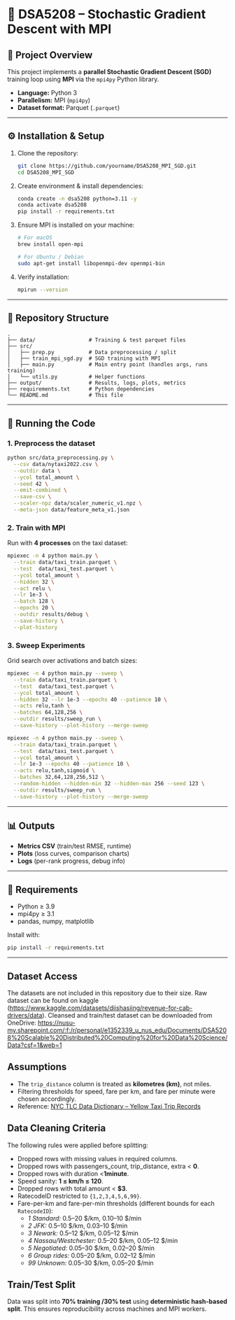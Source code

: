 # 📘 DSA5208 – Stochastic Gradient Descent with MPI

## 📌 Project Overview
This project implements a **parallel Stochastic Gradient Descent (SGD)** training loop using **MPI** via the `mpi4py` Python library.  

- **Language:** Python 3  
- **Parallelism:** MPI (`mpi4py`)  
- **Dataset format:** Parquet (`.parquet`)  

---

## ⚙️ Installation & Setup

1. Clone the repository:
   ```bash
   git clone https://github.com/yourname/DSA5208_MPI_SGD.git
   cd DSA5208_MPI_SGD
   ```

2. Create environment & install dependencies:
   ```bash
   conda create -n dsa5208 python=3.11 -y
   conda activate dsa5208
   pip install -r requirements.txt
   ```

3. Ensure MPI is installed on your machine:
   ```bash
   # For macOS
   brew install open-mpi

   # For Ubuntu / Debian
   sudo apt-get install libopenmpi-dev openmpi-bin
   ```

4. Verify installation:
   ```bash
   mpirun --version
   ```

---

## 📂 Repository Structure
```
.
├── data/                 # Training & test parquet files
├── src/
│   ├── prep.py           # Data preprocessing / split
│   ├── train_mpi_sgd.py  # SGD training with MPI
│   ├── main.py           # Main entry point (handles args, runs training)
│   └── utils.py          # Helper functions
├── output/               # Results, logs, plots, metrics
├── requirements.txt      # Python dependencies
└── README.md             # This file
```

---

## 🚀 Running the Code

### 1. Preprocess the dataset
```bash
python src/data_preprocessing.py \
  --csv data/nytaxi2022.csv \
  --outdir data \
  --ycol total_amount \
  --seed 42 \
  --emit-combined \
  --save-csv \
  --scaler-npz data/scaler_numeric_v1.npz \
  --meta-json data/feature_meta_v1.json
```

### 2. Train with MPI
Run with **4 processes** on the taxi dataset:
```bash
mpiexec -n 4 python main.py \
  --train data/taxi_train.parquet \
  --test  data/taxi_test.parquet \
  --ycol total_amount \
  --hidden 32 \
  --act relu \
  --lr 1e-3 \
  --batch 128 \
  --epochs 20 \
  --outdir results/debug \
  --save-history \
  --plot-history

```

### 3. Sweep Experiments
Grid search over activations and batch sizes:
```bash
mpiexec -n 4 python main.py --sweep \
  --train data/taxi_train.parquet \
  --test  data/taxi_test.parquet \
  --ycol total_amount \
  --hidden 32 --lr 1e-3 --epochs 40 --patience 10 \
  --acts relu,tanh \
  --batches 64,128,256 \
  --outdir results/sweep_run \
  --save-history --plot-history --merge-sweep
```
```bash
mpiexec -n 4 python main.py --sweep \
  --train data/taxi_train.parquet \
  --test  data/taxi_test.parquet \
  --ycol total_amount \
  --lr 1e-3 --epochs 40 --patience 10 \
  --acts relu,tanh,sigmoid \
  --batches 32,64,128,256,512 \
  --random-hidden --hidden-min 32 --hidden-max 256 --seed 123 \
  --outdir results/sweep_run \
  --save-history --plot-history --merge-sweep
```
---


## 📊 Outputs
- **Metrics CSV** (train/test RMSE, runtime)  
- **Plots** (loss curves, comparison charts)  
- **Logs** (per-rank progress, debug info)  

---


## 📌 Requirements
- Python ≥ 3.9  
- mpi4py ≥ 3.1  
- pandas, numpy, matplotlib  

Install with:
```bash
pip install -r requirements.txt
```

---
## Dataset Access
The datasets are not included in this repository due to their size. Raw dataset can be found on kaggle (https://www.kaggle.com/datasets/diishasiing/revenue-for-cab-drivers/data). Cleansed and train/test dataset can be downloaded from OneDrive: https://nusu-my.sharepoint.com/:f:/r/personal/e1352339_u_nus_edu/Documents/DSA5208%20Scalable%20Distributed%20Computing%20for%20Data%20Science/Data?csf=1&web=1 

## Assumptions
- The `trip_distance` column is treated as **kilometres (km)**, not miles.  
- Filtering thresholds for speed, fare per km, and fare per minute were chosen accordingly.  
- Reference: [NYC TLC Data Dictionary – Yellow Taxi Trip Records](https://www.nyc.gov/assets/tlc/downloads/pdf/data_dictionary_trip_records_yellow.pdf)

## Data Cleaning Criteria
The following rules were applied before splitting:
- Dropped rows with missing values in required columns.
- Dropped rows with passengers_count, trip_distance, extra < **0**.   
- Dropped rows with duration <**1minute**.  
- Speed sanity: **1 ≤ km/h ≤ 120**.  
- Dropped rows with total amount < **\$3**.  
- RatecodeID restricted to `{1,2,3,4,5,6,99}`.  
- Fare-per-km and fare-per-min thresholds (different bounds for each `RatecodeID`):  
  - *1 Standard:* 0.5–20 $/km, 0.10–10 $/min  
  - *2 JFK:* 0.5–10 $/km, 0.03–10 $/min  
  - *3 Newark:* 0.5–12 $/km, 0.05–12 $/min  
  - *4 Nassau/Westchester:* 0.5–20 $/km, 0.05–12 $/min  
  - *5 Negotiated:* 0.05–30 $/km, 0.02–20 $/min  
  - *6 Group rides:* 0.05–20 $/km, 0.02–12 $/min  
  - *99 Unknown:* 0.05–30 $/km, 0.05–20 $/min  

## Train/Test Split
Data was split into **70% training /30% test** using **deterministic hash-based split**. This ensures reproducibility across machines and MPI workers. 
